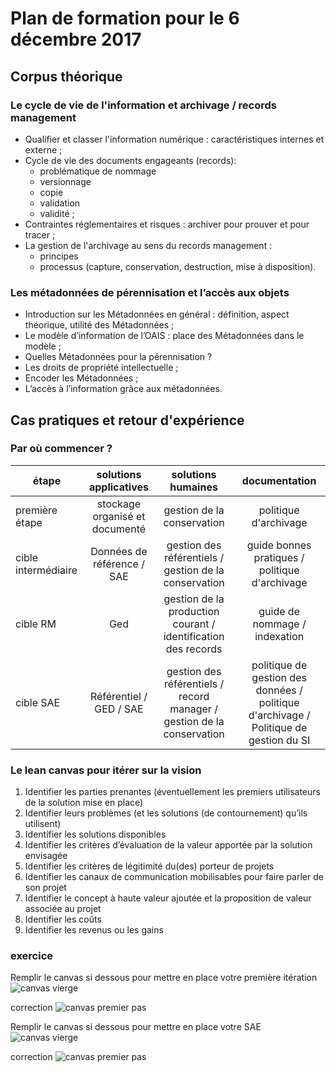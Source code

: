 # Plan de formation pour le 6 décembre 2017
## Corpus théorique
### Le cycle de vie de l'information et archivage / records management
* Qualifier et classer l'information numérique : caractéristiques internes et externe ;
* Cycle de vie des documents engageants (records):
  * problématique de nommage
  * versionnage
  * copie
  * validation
  * validité ;
* Contraintes réglementaires et risques : archiver pour prouver et pour tracer ;
* La gestion de l'archivage au sens du records management :
  * principes
  * processus (capture, conservation, destruction, mise à disposition).

### Les métadonnées de pérennisation et l’accès aux objets
* Introduction sur les Métadonnées en général : définition, aspect théorique, utilité des Métadonnées ;
* Le modèle d’information de l’OAIS : place des Métadonnées dans le modèle ;
* Quelles Métadonnées pour la pérennisation ?
* Les droits de propriété intellectuelle ;
* Encoder les Métadonnées ;
* L’accès à l’information grâce aux métadonnées.

## Cas pratiques et retour d'expérience
### Par où commencer ?

|étape | solutions applicatives          | solutions humaines | documentation |
|------|:--------------------:|:-----:|:----:|
|première étape|stockage organisé et documenté|gestion de la conservation|politique d'archivage|
|cible intermédiaire|Données de référence / SAE|gestion des référentiels / gestion de la conservation|guide bonnes pratiques / politique d'archivage|
|cible RM|Ged|gestion de la production courant / identification des records|guide de nommage / indexation|
|cible SAE|Référentiel / GED / SAE|gestion des référentiels / record manager / gestion de la conservation|politique de gestion des données / politique d'archivage / Politique de gestion du SI|

### Le lean canvas pour itérer sur la vision
1. Identifier les parties prenantes (éventuellement les premiers utilisateurs de la solution mise en place)
2. Identifier leurs problèmes (et les solutions (de contournement) qu’ils utilisent)
3. Identifier les solutions disponibles
4. Identifier les critères d’évaluation de la valeur apportée par la solution envisagée
5. Identifier les critères de légitimité du(des) porteur de projets
6. Identifier les canaux de communication mobilisables pour faire parler de son projet
7. Identifier le concept à haute valeur ajoutée et la proposition de valeur associée au projet
8. Identifier les coûts
9. Identifier les revenus ou les gains

### exercice
Remplir le canvas si dessous pour mettre en place votre première itération
![canvas vierge](/blob/master/pin/media/canvasvierge.png)

correction
![canvas premier pas](/blob/master/pin/media/leancanvas1.png)

Remplir le canvas si dessous pour mettre en place votre SAE
![canvas vierge](/blob/master/pin/media/canvasvierge.png)

correction
![canvas premier pas](/blob/master/pin/media/leancanvas2.png)
